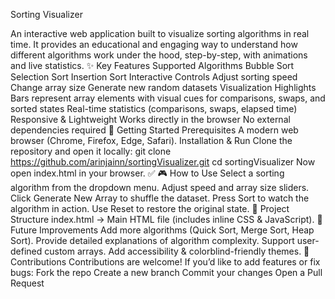 Sorting Visualizer


An interactive web application built to visualize sorting algorithms in real time.
It provides an educational and engaging way to understand how different algorithms work under the hood, step-by-step, with animations and live statistics.
✨ Key Features
Supported Algorithms
Bubble Sort
Selection Sort
Insertion Sort
Interactive Controls
Adjust sorting speed
Change array size
Generate new random datasets
Visualization Highlights
Bars represent array elements with visual cues for comparisons, swaps, and sorted states
Real-time statistics (comparisons, swaps, elapsed time)
Responsive & Lightweight
Works directly in the browser
No external dependencies required
🚀 Getting Started
Prerequisites
A modern web browser (Chrome, Firefox, Edge, Safari).
Installation & Run
Clone the repository and open it locally:
git clone https://github.com/arinjainn/sortingVisualizer.git
cd sortingVisualizer
Now open index.html in your browser. ✅
🎮 How to Use
Select a sorting algorithm from the dropdown menu.
Adjust speed and array size sliders.
Click Generate New Array to shuffle the dataset.
Press Sort to watch the algorithm in action.
Use Reset to restore the original state.
📂 Project Structure
index.html → Main HTML file (includes inline CSS & JavaScript).
🔮 Future Improvements
Add more algorithms (Quick Sort, Merge Sort, Heap Sort).
Provide detailed explanations of algorithm complexity.
Support user-defined custom arrays.
Add accessibility & colorblind-friendly themes.
🤝 Contributions
Contributions are welcome!
If you’d like to add features or fix bugs:
Fork the repo
Create a new branch
Commit your changes
Open a Pull Request
